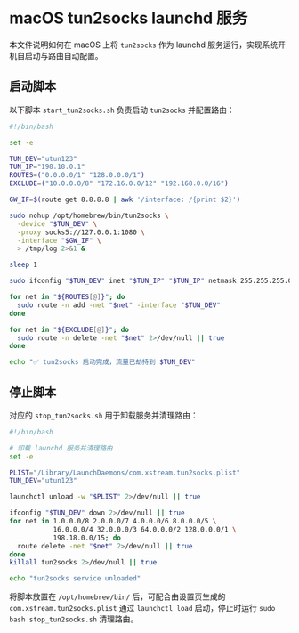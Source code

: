 # macOS tun2socks launchd 服务

本文件说明如何在 macOS 上将 `tun2socks` 作为 launchd 服务运行，实现系统开机自启动与路由自动配置。

## 启动脚本

以下脚本 `start_tun2socks.sh` 负责启动 `tun2socks` 并配置路由：

```bash
#!/bin/bash

set -e

TUN_DEV="utun123"
TUN_IP="198.18.0.1"
ROUTES=("0.0.0.0/1" "128.0.0.0/1")
EXCLUDE=("10.0.0.0/8" "172.16.0.0/12" "192.168.0.0/16")

GW_IF=$(route get 8.8.8.8 | awk '/interface: /{print $2}')

sudo nohup /opt/homebrew/bin/tun2socks \
  -device "$TUN_DEV" \
  -proxy socks5://127.0.0.1:1080 \
  -interface "$GW_IF" \
  > /tmp/log 2>&1 &

sleep 1

sudo ifconfig "$TUN_DEV" inet "$TUN_IP" "$TUN_IP" netmask 255.255.255.0 up

for net in "${ROUTES[@]}"; do
  sudo route -n add -net "$net" -interface "$TUN_DEV"
done

for net in "${EXCLUDE[@]}"; do
  sudo route -n delete -net "$net" 2>/dev/null || true
done

echo "✅ tun2socks 启动完成，流量已劫持到 $TUN_DEV"
```

## 停止脚本

对应的 `stop_tun2socks.sh` 用于卸载服务并清理路由：

```bash
#!/bin/bash

# 卸载 launchd 服务并清理路由
set -e

PLIST="/Library/LaunchDaemons/com.xstream.tun2socks.plist"
TUN_DEV="utun123"

launchctl unload -w "$PLIST" 2>/dev/null || true

ifconfig "$TUN_DEV" down 2>/dev/null || true
for net in 1.0.0.0/8 2.0.0.0/7 4.0.0.0/6 8.0.0.0/5 \
           16.0.0.0/4 32.0.0.0/3 64.0.0.0/2 128.0.0.0/1 \
           198.18.0.0/15; do
  route delete -net "$net" 2>/dev/null || true
done
killall tun2socks 2>/dev/null || true

echo "tun2socks service unloaded"
```

将脚本放置在 `/opt/homebrew/bin/` 后，可配合由设置页生成的 `com.xstream.tun2socks.plist` 通过 `launchctl load` 启动，停止时运行 `sudo bash stop_tun2socks.sh` 清理路由。
